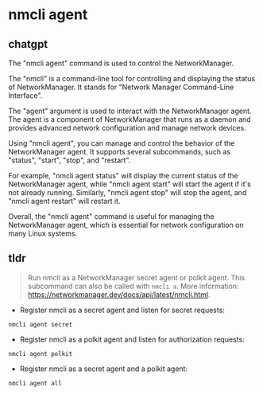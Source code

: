 # nmcli agent 
## chatgpt 
The "nmcli agent" command is used to control the NetworkManager. 

The "nmcli" is a command-line tool for controlling and displaying the status of NetworkManager. It stands for "Network Manager Command-Line Interface".

The "agent" argument is used to interact with the NetworkManager agent. The agent is a component of NetworkManager that runs as a daemon and provides advanced network configuration and manage network devices. 

Using "nmcli agent", you can manage and control the behavior of the NetworkManager agent. It supports several subcommands, such as "status", "start", "stop", and "restart". 

For example, "nmcli agent status" will display the current status of the NetworkManager agent, while "nmcli agent start" will start the agent if it's not already running. Similarly, "nmcli agent stop" will stop the agent, and "nmcli agent restart" will restart it. 

Overall, the "nmcli agent" command is useful for managing the NetworkManager agent, which is essential for network configuration on many Linux systems. 

## tldr 
 
> Run nmcli as a NetworkManager secret agent or polkit agent.
> This subcommand can also be called with `nmcli a`.
> More information: <https://networkmanager.dev/docs/api/latest/nmcli.html>.

- Register nmcli as a secret agent and listen for secret requests:

`nmcli agent secret`

- Register nmcli as a polkit agent and listen for authorization requests:

`nmcli agent polkit`

- Register nmcli as a secret agent and a polkit agent:

`nmcli agent all`

